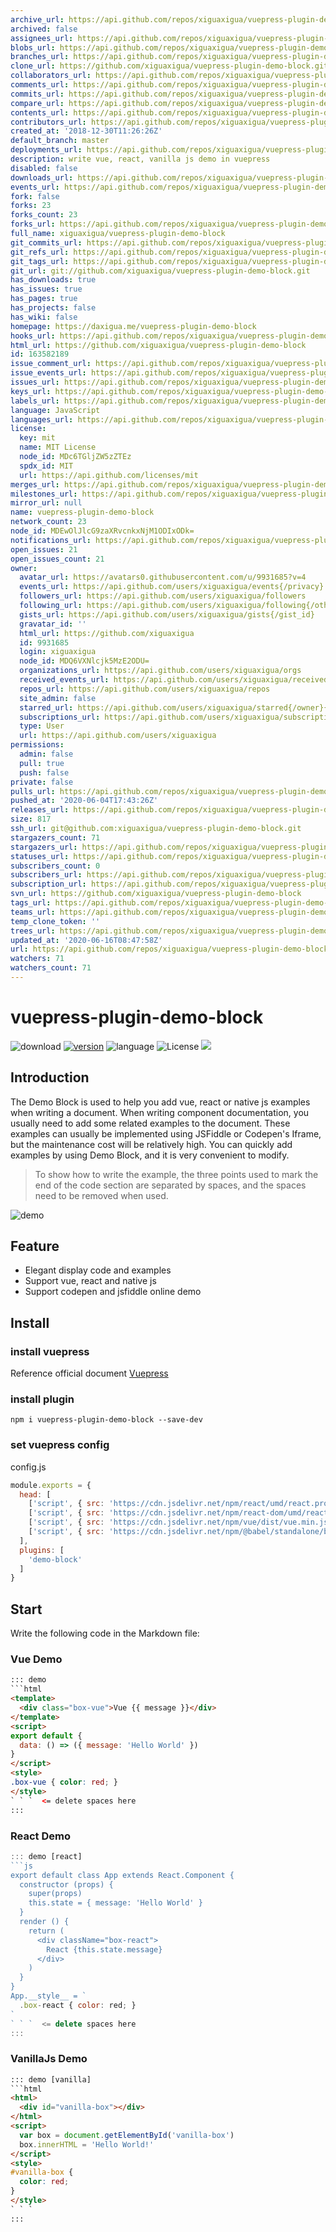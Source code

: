 ```yaml
---
archive_url: https://api.github.com/repos/xiguaxigua/vuepress-plugin-demo-block/{archive_format}{/ref}
archived: false
assignees_url: https://api.github.com/repos/xiguaxigua/vuepress-plugin-demo-block/assignees{/user}
blobs_url: https://api.github.com/repos/xiguaxigua/vuepress-plugin-demo-block/git/blobs{/sha}
branches_url: https://api.github.com/repos/xiguaxigua/vuepress-plugin-demo-block/branches{/branch}
clone_url: https://github.com/xiguaxigua/vuepress-plugin-demo-block.git
collaborators_url: https://api.github.com/repos/xiguaxigua/vuepress-plugin-demo-block/collaborators{/collaborator}
comments_url: https://api.github.com/repos/xiguaxigua/vuepress-plugin-demo-block/comments{/number}
commits_url: https://api.github.com/repos/xiguaxigua/vuepress-plugin-demo-block/commits{/sha}
compare_url: https://api.github.com/repos/xiguaxigua/vuepress-plugin-demo-block/compare/{base}...{head}
contents_url: https://api.github.com/repos/xiguaxigua/vuepress-plugin-demo-block/contents/{+path}
contributors_url: https://api.github.com/repos/xiguaxigua/vuepress-plugin-demo-block/contributors
created_at: '2018-12-30T11:26:26Z'
default_branch: master
deployments_url: https://api.github.com/repos/xiguaxigua/vuepress-plugin-demo-block/deployments
description: write vue, react, vanilla js demo in vuepress
disabled: false
downloads_url: https://api.github.com/repos/xiguaxigua/vuepress-plugin-demo-block/downloads
events_url: https://api.github.com/repos/xiguaxigua/vuepress-plugin-demo-block/events
fork: false
forks: 23
forks_count: 23
forks_url: https://api.github.com/repos/xiguaxigua/vuepress-plugin-demo-block/forks
full_name: xiguaxigua/vuepress-plugin-demo-block
git_commits_url: https://api.github.com/repos/xiguaxigua/vuepress-plugin-demo-block/git/commits{/sha}
git_refs_url: https://api.github.com/repos/xiguaxigua/vuepress-plugin-demo-block/git/refs{/sha}
git_tags_url: https://api.github.com/repos/xiguaxigua/vuepress-plugin-demo-block/git/tags{/sha}
git_url: git://github.com/xiguaxigua/vuepress-plugin-demo-block.git
has_downloads: true
has_issues: true
has_pages: true
has_projects: false
has_wiki: false
homepage: https://daxigua.me/vuepress-plugin-demo-block
hooks_url: https://api.github.com/repos/xiguaxigua/vuepress-plugin-demo-block/hooks
html_url: https://github.com/xiguaxigua/vuepress-plugin-demo-block
id: 163582189
issue_comment_url: https://api.github.com/repos/xiguaxigua/vuepress-plugin-demo-block/issues/comments{/number}
issue_events_url: https://api.github.com/repos/xiguaxigua/vuepress-plugin-demo-block/issues/events{/number}
issues_url: https://api.github.com/repos/xiguaxigua/vuepress-plugin-demo-block/issues{/number}
keys_url: https://api.github.com/repos/xiguaxigua/vuepress-plugin-demo-block/keys{/key_id}
labels_url: https://api.github.com/repos/xiguaxigua/vuepress-plugin-demo-block/labels{/name}
language: JavaScript
languages_url: https://api.github.com/repos/xiguaxigua/vuepress-plugin-demo-block/languages
license:
  key: mit
  name: MIT License
  node_id: MDc6TGljZW5zZTEz
  spdx_id: MIT
  url: https://api.github.com/licenses/mit
merges_url: https://api.github.com/repos/xiguaxigua/vuepress-plugin-demo-block/merges
milestones_url: https://api.github.com/repos/xiguaxigua/vuepress-plugin-demo-block/milestones{/number}
mirror_url: null
name: vuepress-plugin-demo-block
network_count: 23
node_id: MDEwOlJlcG9zaXRvcnkxNjM1ODIxODk=
notifications_url: https://api.github.com/repos/xiguaxigua/vuepress-plugin-demo-block/notifications{?since,all,participating}
open_issues: 21
open_issues_count: 21
owner:
  avatar_url: https://avatars0.githubusercontent.com/u/9931685?v=4
  events_url: https://api.github.com/users/xiguaxigua/events{/privacy}
  followers_url: https://api.github.com/users/xiguaxigua/followers
  following_url: https://api.github.com/users/xiguaxigua/following{/other_user}
  gists_url: https://api.github.com/users/xiguaxigua/gists{/gist_id}
  gravatar_id: ''
  html_url: https://github.com/xiguaxigua
  id: 9931685
  login: xiguaxigua
  node_id: MDQ6VXNlcjk5MzE2ODU=
  organizations_url: https://api.github.com/users/xiguaxigua/orgs
  received_events_url: https://api.github.com/users/xiguaxigua/received_events
  repos_url: https://api.github.com/users/xiguaxigua/repos
  site_admin: false
  starred_url: https://api.github.com/users/xiguaxigua/starred{/owner}{/repo}
  subscriptions_url: https://api.github.com/users/xiguaxigua/subscriptions
  type: User
  url: https://api.github.com/users/xiguaxigua
permissions:
  admin: false
  pull: true
  push: false
private: false
pulls_url: https://api.github.com/repos/xiguaxigua/vuepress-plugin-demo-block/pulls{/number}
pushed_at: '2020-06-04T17:43:26Z'
releases_url: https://api.github.com/repos/xiguaxigua/vuepress-plugin-demo-block/releases{/id}
size: 817
ssh_url: git@github.com:xiguaxigua/vuepress-plugin-demo-block.git
stargazers_count: 71
stargazers_url: https://api.github.com/repos/xiguaxigua/vuepress-plugin-demo-block/stargazers
statuses_url: https://api.github.com/repos/xiguaxigua/vuepress-plugin-demo-block/statuses/{sha}
subscribers_count: 0
subscribers_url: https://api.github.com/repos/xiguaxigua/vuepress-plugin-demo-block/subscribers
subscription_url: https://api.github.com/repos/xiguaxigua/vuepress-plugin-demo-block/subscription
svn_url: https://github.com/xiguaxigua/vuepress-plugin-demo-block
tags_url: https://api.github.com/repos/xiguaxigua/vuepress-plugin-demo-block/tags
teams_url: https://api.github.com/repos/xiguaxigua/vuepress-plugin-demo-block/teams
temp_clone_token: ''
trees_url: https://api.github.com/repos/xiguaxigua/vuepress-plugin-demo-block/git/trees{/sha}
updated_at: '2020-06-16T08:47:58Z'
url: https://api.github.com/repos/xiguaxigua/vuepress-plugin-demo-block
watchers: 71
watchers_count: 71
---
```


# vuepress-plugin-demo-block

![download](https://img.shields.io/npm/dm/vuepress-plugin-demo-block.svg)
[![version](https://img.shields.io/npm/v/vuepress-plugin-demo-block.svg)](https://www.npmjs.com/package/vuepress-plugin-demo-block)
![language](https://img.shields.io/badge/language-javascript-yellow.svg)
![License](https://img.shields.io/badge/license-MIT-000000.svg)
[![](https://img.shields.io/circleci/project/github/xiguaxigua/vuepress-plugin-demo-block/master.svg)](https://circleci.com/gh/xiguaxigua/vuepress-plugin-demo-block)

## Introduction

The Demo Block is used to help you add vue, react or native js examples when writing a document. When writing component documentation, you usually need to add some related examples to the document. These examples can usually be implemented using JSFiddle or Codepen's Iframe, but the maintenance cost will be relatively high. You can quickly add examples by using Demo Block, and it is very convenient to modify.

> To show how to write the example, the three points used to mark the end of the code section are separated by spaces, and the spaces need to be removed when used.

![demo](https://raw.githubusercontent.com/melon/vuepress-plugin-demo-block/master/demo.png)

## Feature

- Elegant display code and examples
- Support vue, react and native js
- Support codepen and jsfiddle online demo

## Install

### install vuepress

Reference official document [Vuepress](https://vuepress.vuejs.org)

### install plugin

```
npm i vuepress-plugin-demo-block --save-dev
```

### set vuepress config

config.js
```js
module.exports = {
  head: [
    ['script', { src: 'https://cdn.jsdelivr.net/npm/react/umd/react.production.min.js' }],
    ['script', { src: 'https://cdn.jsdelivr.net/npm/react-dom/umd/react-dom.production.min.js' }],
    ['script', { src: 'https://cdn.jsdelivr.net/npm/vue/dist/vue.min.js' }],
    ['script', { src: 'https://cdn.jsdelivr.net/npm/@babel/standalone/babel.min.js' }],
  ],
  plugins: [
    'demo-block'
  ]
}

```

## Start

Write the following code in the Markdown file:

### Vue Demo

```html
::: demo
```html
<template>
  <div class="box-vue">Vue {{ message }}</div>
</template>
<script>
export default {
  data: () => ({ message: 'Hello World' })
}
</script>
<style>
.box-vue { color: red; }
</style>
` ` `  <= delete spaces here
:::
```

### React Demo
```js
::: demo [react]
```js
export default class App extends React.Component {
  constructor (props) {
    super(props)
    this.state = { message: 'Hello World' }
  }
  render () {
    return (
      <div className="box-react">
        React {this.state.message}
      </div>
    )
  }
}
App.__style__ = `
  .box-react { color: red; }   
`
` ` `  <= delete spaces here
:::
```

### VanillaJs Demo

```html
::: demo [vanilla]
```html
<html>
  <div id="vanilla-box"></div>
</html>
<script>
  var box = document.getElementById('vanilla-box')
  box.innerHTML = 'Hello World!'
</script>
<style>
#vanilla-box {
  color: red;
}
</style>
` ` `
:::
```
